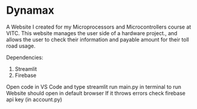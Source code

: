 # Dynamax
A Website I created for my Microprocessors and Microcontrollers course at VITC. This website manages the user side of a hardware project., and allows the user to check their information and payable amount for their toll road usage.

Dependencies:
1. Streamlit
2. Firebase

Open code in VS Code and type streamlit run main.py in terminal to run
Website should open in default browser
If it throws errors check firebase api key (in account.py) 
